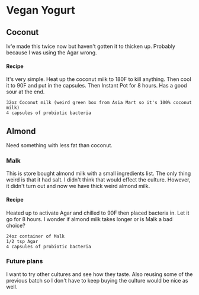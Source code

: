 # Vegan Yogurt

## Coconut

Iv'e made this twice now but haven't gotten it to thicken up. Probably because I was using the Agar wrong.

#### Recipe

It's very simple. Heat up the coconut milk to 180F to kill anything. Then cool it to 90F and put in the
capsules. Then Instant Pot for 8 hours. Has a good sour at the end.

    32oz Coconut milk (weird green box from Asia Mart so it's 100% coconut milk)
    4 capsules of probiotic bacteria

## Almond

Need something with less fat than coconut.

### Malk

This is store bought almond milk with a small ingredients list. The only thing weird is that it had salt.
I didn't think that would effect the culture. However, it didn't turn out and now we have thick
weird almond milk.

#### Recipe

Heated up to activate Agar and chilled to 90F then placed bacteria in. Let it go for 8 hours. I wonder
if almond milk takes longer or is Malk a bad choice?

    24oz container of Malk
    1/2 tsp Agar
    4 capsules of probiotic bacteria
    
### Future plans

I want to try other cultures and see how they taste. Also reusing some of the previous batch so I don't have
to keep buying the culture would be nice as well.
